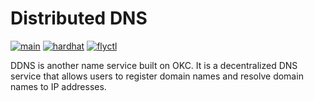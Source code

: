 # Distributed DNS

[![main](https://github.com/decentralized-dns/ddns/actions/workflows/main.yml/badge.svg)](https://github.com/decentralized-dns/ddns/actions/workflows/main.yml)
[![hardhat](https://github.com/decentralized-dns/ddns/actions/workflows/hardhat.yml/badge.svg)](https://github.com/decentralized-dns/ddns/actions/workflows/hardhat.yml)
[![flyctl](https://github.com/decentralized-dns/okid/actions/workflows/flyctl.yml/badge.svg)](https://github.com/decentralized-dns/okid/actions/workflows/flyctl.yml)

DDNS is another name service built on OKC. It is a decentralized DNS service that allows users to register domain names and resolve domain names to IP addresses.
